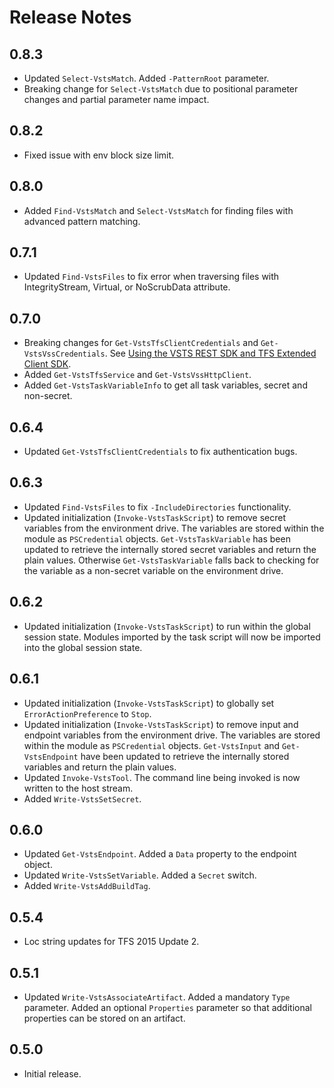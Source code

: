 # Release Notes

## 0.8.3
 * Updated `Select-VstsMatch`. Added `-PatternRoot` parameter.
 * Breaking change for `Select-VstsMatch` due to positional parameter changes and partial parameter name impact.

## 0.8.2
 * Fixed issue with env block size limit.

## 0.8.0
 * Added `Find-VstsMatch` and `Select-VstsMatch` for finding files with advanced pattern matching.

## 0.7.1
 * Updated `Find-VstsFiles` to fix error when traversing files with IntegrityStream, Virtual, or NoScrubData attribute.

## 0.7.0
 * Breaking changes for `Get-VstsTfsClientCredentials` and `Get-VstsVssCredentials`. See [Using the VSTS REST SDK and TFS Extended Client SDK](UsingOM.md).
 * Added `Get-VstsTfsService` and `Get-VstsVssHttpClient`.
 * Added `Get-VstsTaskVariableInfo` to get all task variables, secret and non-secret.

## 0.6.4
 * Updated `Get-VstsTfsClientCredentials` to fix authentication bugs.

## 0.6.3
 * Updated `Find-VstsFiles` to fix `-IncludeDirectories` functionality.
 * Updated initialization (`Invoke-VstsTaskScript`) to remove secret variables from the environment drive. The variables are stored within the module as `PSCredential` objects. `Get-VstsTaskVariable` has been updated to retrieve the internally stored secret variables and return the plain values. Otherwise `Get-VstsTaskVariable` falls back to checking for the variable as a non-secret variable on the environment drive.

## 0.6.2
 * Updated initialization (`Invoke-VstsTaskScript`) to run within the global session state. Modules imported by the task script will now be imported into the global session state.

## 0.6.1
 * Updated initialization (`Invoke-VstsTaskScript`) to globally set `ErrorActionPreference` to `Stop`.
 * Updated initialization (`Invoke-VstsTaskScript`) to remove input and endpoint variables from the environment drive. The variables are stored within the module as `PSCredential` objects. `Get-VstsInput` and `Get-VstsEndpoint` have been updated to retrieve the internally stored variables and return the plain values.
 * Updated `Invoke-VstsTool`. The command line being invoked is now written to the host stream.
 * Added `Write-VstsSetSecret`.

## 0.6.0
 * Updated `Get-VstsEndpoint`. Added a `Data` property to the endpoint object.
 * Updated `Write-VstsSetVariable`. Added a `Secret` switch.
 * Added `Write-VstsAddBuildTag`.

## 0.5.4
 * Loc string updates for TFS 2015 Update 2.

## 0.5.1
 * Updated `Write-VstsAssociateArtifact`. Added a mandatory `Type` parameter. Added an optional `Properties` parameter so that additional properties can be stored on an artifact.

## 0.5.0
 * Initial release.
